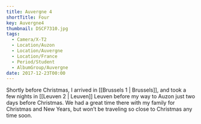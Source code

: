 ```yaml
---
title: Auvergne 4
shortTitle: Four
key: Auvergne4
thumbnail: DSCF7310.jpg
tags:
  - Camera/X-T2
  - Location/Auzon
  - Location/Auvergne
  - Location/France
  - Period/Student
  - AlbumGroup/Auvergne
date: 2017-12-23T00:00
---
```

Shortly before Christmas, I arrived in [[Brussels 1 | Brussels]], and took a few nights in [[Leuven 2 | Leuven]] Leuven before my way to Auzon just two days before Christmas. We had a great time there with my family for Christmas and New Years, but won’t be traveling so close to Christmas any time soon.
